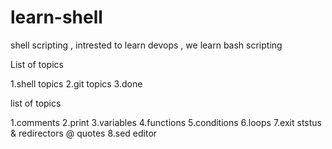 # learn-shell

shell scripting , intrested to learn devops , we learn bash scripting

List of topics

1.shell topics
2.git topics
3.done

list of topics

1.comments
2.print
3.variables
4.functions
5.conditions
6.loops
7.exit ststus & redirectors @ quotes
8.sed editor
